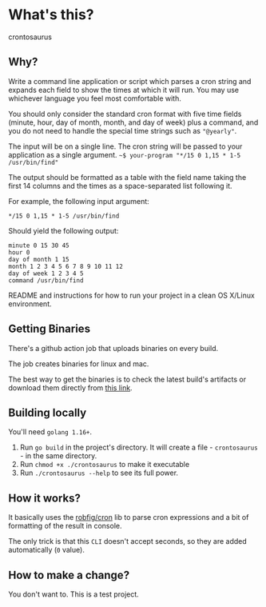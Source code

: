 # What's this? 

crontosaurus

## Why?
Write a command line application or script which parses a cron string and expands each field
to show the times at which it will run. You may use whichever language you feel most
comfortable with.

You should only consider the standard cron format with five time fields (minute, hour, day of
month, month, and day of week) plus a command, and you do not need to handle the special
time strings such as `"@yearly"`. 

The input will be on a single line.
The cron string will be passed to your application as a single argument.
`~$ your-program "*/15 0 1,15 * 1-5 /usr/bin/find"`

The output should be formatted as a table with the field name taking the first 14 columns and
the times as a space-separated list following it.

For example, the following input argument:

`*/15 0 1,15 * 1-5 /usr/bin/find`

Should yield the following output:

```
minute 0 15 30 45
hour 0
day of month 1 15
month 1 2 3 4 5 6 7 8 9 10 11 12
day of week 1 2 3 4 5
command /usr/bin/find
```

README and instructions for how to run your project in a clean OS X/Linux
environment.

## Getting Binaries

There's a github action job that uploads binaries on every build.

The job creates binaries for linux and mac.

The best way to get the binaries is to check the latest build's artifacts 
or download them directly from [this link](https://github.com/angry-cellophane/crontosaurus/actions/runs/1222762277).

## Building locally

You'll need `golang 1.16+`.

1. Run `go build` in the project's directory. 
It will create a file - `crontosaurus` - in the same directory.
2. Run `chmod +x ./crontosaurus` to make it executable
3. Run `./crontosaurus --help` to see its full power.

## How it works?

It basically uses the [robfig/cron](https://github.com/robfig/cron) lib to parse cron expressions and a bit of formatting of the result in console.

The only trick is that this `CLI` doesn't accept seconds, so they are added automatically (`0` value).

## How to make a change?

You don't want to. This is a test project.